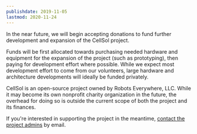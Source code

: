 ```yaml
---
publishdate: 2019-11-05
lastmod: 2020-11-24
---
```

In the near future, we will begin accepting donations to fund further development and expansion of the CellSol project.

Funds will be first allocated towards purchasing needed hardware and equipment for the expansion of the project (such as prototyping), then paying for development effort where possible. While we
expect most development effort to come from our volunteers, large hardware and architecture developments will ideally be funded privately.

CellSol is an open-source project owned by Robots Everywhere, LLC. While it may become its own nonprofit charity organization in the future, the overhead for doing so is 
outside the current scope of both the project and its finances.

If you're interested in supporting the project in the meantime, [contact the project admins](mailto:cellsol@robots-everywhere.com) by email.
